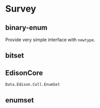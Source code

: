 Survey
====

## binary-enum

Provide very simple interface with `newtype`.


## bitset

## EdisonCore

`Data.Edison.Coll.EnumSet`

## enumset
